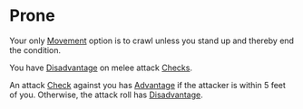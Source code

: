 # Prone

Your only [Movement](../Game%20Procedures/Movement.md) option is to crawl unless you stand up and thereby end the condition.

You have [Disadvantage](../Dice%20Rolls/Disadvantage.md) on melee attack [Checks](../Game%20Procedures/Check.md).

An attack [Check](../Game%20Procedures/Check.md) against you has [Advantage](../Dice%20Rolls/Advantage.md) if the attacker is within 5 feet of you. Otherwise, the attack roll has [Disadvantage](../Dice%20Rolls/Disadvantage.md).